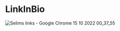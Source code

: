 # LinkInBio

![Selims links - Google Chrome 15 10 2022 00_37_55](https://user-images.githubusercontent.com/91083639/195955853-be641852-288b-45fd-8f06-e65751b0c6fb.png)
